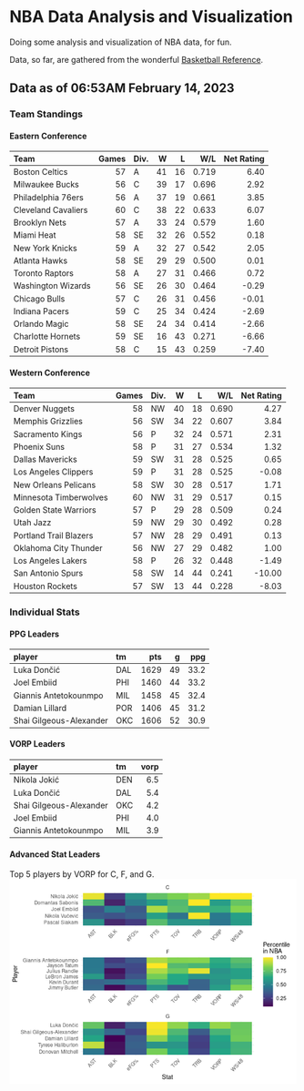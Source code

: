 # NBA Data Analysis and Visualization

Doing some analysis and visualization of NBA data, for fun.

Data, so far, are gathered from the wonderful [Basketball
Reference](https://www.basketball-reference.com/).

## Data as of 06:53AM February 14, 2023

### Team Standings

#### Eastern Conference

| Team                | Games | Div. |   W |   L |   W/L | Net Rating |
|:--------------------|------:|:-----|----:|----:|------:|-----------:|
| Boston Celtics      |    57 | A    |  41 |  16 | 0.719 |       6.40 |
| Milwaukee Bucks     |    56 | C    |  39 |  17 | 0.696 |       2.92 |
| Philadelphia 76ers  |    56 | A    |  37 |  19 | 0.661 |       3.85 |
| Cleveland Cavaliers |    60 | C    |  38 |  22 | 0.633 |       6.07 |
| Brooklyn Nets       |    57 | A    |  33 |  24 | 0.579 |       1.60 |
| Miami Heat          |    58 | SE   |  32 |  26 | 0.552 |       0.18 |
| New York Knicks     |    59 | A    |  32 |  27 | 0.542 |       2.05 |
| Atlanta Hawks       |    58 | SE   |  29 |  29 | 0.500 |       0.01 |
| Toronto Raptors     |    58 | A    |  27 |  31 | 0.466 |       0.72 |
| Washington Wizards  |    56 | SE   |  26 |  30 | 0.464 |      -0.29 |
| Chicago Bulls       |    57 | C    |  26 |  31 | 0.456 |      -0.01 |
| Indiana Pacers      |    59 | C    |  25 |  34 | 0.424 |      -2.69 |
| Orlando Magic       |    58 | SE   |  24 |  34 | 0.414 |      -2.66 |
| Charlotte Hornets   |    59 | SE   |  16 |  43 | 0.271 |      -6.66 |
| Detroit Pistons     |    58 | C    |  15 |  43 | 0.259 |      -7.40 |

#### Western Conference

| Team                   | Games | Div. |   W |   L |   W/L | Net Rating |
|:-----------------------|------:|:-----|----:|----:|------:|-----------:|
| Denver Nuggets         |    58 | NW   |  40 |  18 | 0.690 |       4.27 |
| Memphis Grizzlies      |    56 | SW   |  34 |  22 | 0.607 |       3.84 |
| Sacramento Kings       |    56 | P    |  32 |  24 | 0.571 |       2.31 |
| Phoenix Suns           |    58 | P    |  31 |  27 | 0.534 |       1.32 |
| Dallas Mavericks       |    59 | SW   |  31 |  28 | 0.525 |       0.65 |
| Los Angeles Clippers   |    59 | P    |  31 |  28 | 0.525 |      -0.08 |
| New Orleans Pelicans   |    58 | SW   |  30 |  28 | 0.517 |       1.71 |
| Minnesota Timberwolves |    60 | NW   |  31 |  29 | 0.517 |       0.15 |
| Golden State Warriors  |    57 | P    |  29 |  28 | 0.509 |       0.24 |
| Utah Jazz              |    59 | NW   |  29 |  30 | 0.492 |       0.28 |
| Portland Trail Blazers |    57 | NW   |  28 |  29 | 0.491 |       0.13 |
| Oklahoma City Thunder  |    56 | NW   |  27 |  29 | 0.482 |       1.00 |
| Los Angeles Lakers     |    58 | P    |  26 |  32 | 0.448 |      -1.49 |
| San Antonio Spurs      |    58 | SW   |  14 |  44 | 0.241 |     -10.00 |
| Houston Rockets        |    57 | SW   |  13 |  44 | 0.228 |      -8.03 |

### Individual Stats

#### PPG Leaders

| player                  | tm  |  pts |   g |  ppg |
|:------------------------|:----|-----:|----:|-----:|
| Luka Dončić             | DAL | 1629 |  49 | 33.2 |
| Joel Embiid             | PHI | 1460 |  44 | 33.2 |
| Giannis Antetokounmpo   | MIL | 1458 |  45 | 32.4 |
| Damian Lillard          | POR | 1406 |  45 | 31.2 |
| Shai Gilgeous-Alexander | OKC | 1606 |  52 | 30.9 |

#### VORP Leaders

| player                  | tm  | vorp |
|:------------------------|:----|-----:|
| Nikola Jokić            | DEN |  6.5 |
| Luka Dončić             | DAL |  5.4 |
| Shai Gilgeous-Alexander | OKC |  4.2 |
| Joel Embiid             | PHI |  4.0 |
| Giannis Antetokounmpo   | MIL |  3.9 |

#### Advanced Stat Leaders

Top 5 players by VORP for C, F, and G.
![](README_files/figure-gfm/README-unnamed-chunk-7-1.png)<!-- -->
